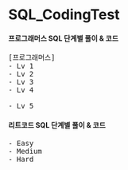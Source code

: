 # SQL_CodingTest
#### 프로그래머스 SQL 단계별 풀이 & 코드
<pre>
[프로그래머스]
- Lv 1
- Lv 2
- Lv 3
- Lv 4
  
- Lv 5
</pre> 

#### 리트코드 SQL 단계별 풀이 & 코드

<pre>
- Easy
- Medium
- Hard
</pre> 
